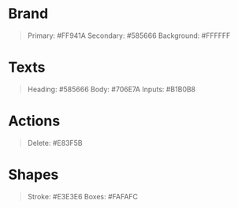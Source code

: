# Brand

> Primary: #FF941A
> Secondary: #585666
> Background: #FFFFFF

# Texts

> Heading: #585666
> Body: #706E7A
> Inputs: #B1B0B8

# Actions

> Delete: #E83F5B

# Shapes

> Stroke: #E3E3E6
> Boxes: #FAFAFC